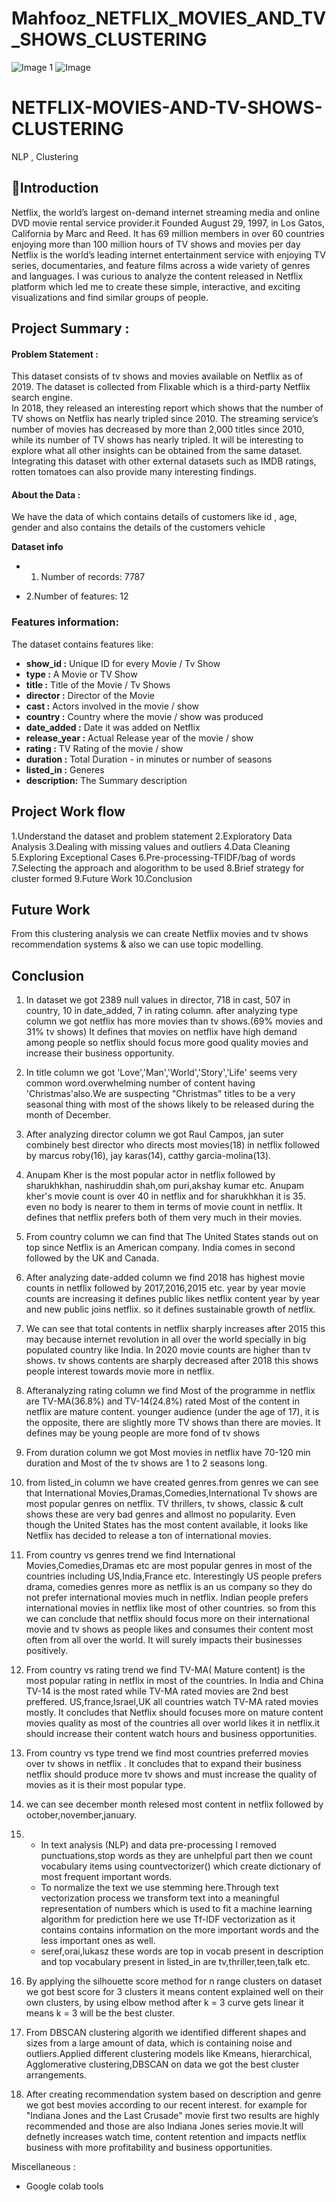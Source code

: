 # Mahfooz_NETFLIX_MOVIES_AND_TV_SHOWS_CLUSTERING
![Image 1](https://www.bhmpics.com/downloads/netflix-wallpaper/35.uk-march-2020-tv-television-260nw-1680823216.jpg)
![Image](https://w0.peakpx.com/wallpaper/812/240/HD-wallpaper-the-witcher-2019-actor-poster-actress-the-witcher-woman-yennefer-girl-ciri-geralt-tv-series-henry-cavill-princess-thumbnail.jpg)
# NETFLIX-MOVIES-AND-TV-SHOWS-CLUSTERING

NLP , Clustering

## 📖Introduction
Netflix, the world’s largest on-demand internet streaming media and online DVD movie rental service provider.it Founded August 29, 1997, in Los Gatos, California by Marc and Reed. It has 69 million members in over 60 countries enjoying more than 100 million hours of TV shows and movies per day Netflix is the world’s leading internet entertainment service with enjoying TV series, documentaries, and feature films across a wide variety of genres and languages. I was curious to analyze the content released in Netflix platform which led me to create these simple, interactive, and exciting visualizations and find similar groups of people.

## Project Summary :
#### Problem Statement : 
This dataset consists of tv shows and movies available on Netflix as of 2019. The dataset is collected from Flixable which is a third-party Netflix search engine.<br>
In 2018, they released an interesting report which shows that the number of TV shows on Netflix has nearly tripled since 2010. The streaming service’s number of movies has decreased by more than 2,000 titles since 2010, while its number of TV shows has nearly tripled. It will be interesting to explore what all other insights can be obtained from the same dataset.<br>
Integrating this dataset with other external datasets such as IMDB ratings, rotten tomatoes can also provide many interesting findings.<br>




#### About the Data :
We have the data of which contains details of customers like id , age, gender and also contains the details of the customers vehicle 


**Dataset info**

* 1. Number of records: 7787

* 2.Number of features: 12

### **Features information:**

The dataset contains features like:

* **show_id :** Unique ID for every Movie / Tv Show<br>
* **type :** A Movie or TV Show<br>
* **title :** Title of the Movie / Tv Shows<br>
* **director :** Director of the Movie<br>
* **cast :** Actors involved in the movie / show<br>
* **country :** Country where the movie / show was produced<br>
* **date_added :** Date it was added on Netflix<br>
* **release_year :** Actual Release year of the movie / show<br>
* **rating :** TV Rating of the movie / show<br>
* **duration :** Total Duration - in minutes or number of seasons<br>
* **listed_in :** Generes<br>
* **description:** The Summary description<br>


**Project Work flow**
----------------------------

1.Understand the dataset and problem statement
2.Exploratory Data Analysis
3.Dealing with missing values and outliers
4.Data Cleaning
5.Exploring Exceptional Cases
6.Pre-processing-TFIDF/bag of words
7.Selecting the approach and alogorithm to be used
8.Brief strategy for cluster formed
9.Future Work
10.Conclusion

## **Future Work**
From this clustering analysis we can create Netflix movies and tv shows
recommendation systems & also we can use topic modelling.

## **Conclusion**
1. In dataset we got 2389 null values in director, 718 in cast, 507 in country, 10 in date_added, 7 in rating column. after analyzing type column we got netflix has more movies than tv shows.(69% movies and 31% tv shows)
It defines that movies on netflix have high demand among people so netflix should focus more good quality movies and increase their business opportunity.

2. In title column we got 'Love','Man','World','Story','Life' seems very common word.overwhelming number of content having 'Christmas'also.We are suspecting "Christmas" titles to be a very seasonal thing with most of the shows likely to be released during the month of December.

3. After analyzing director column we got Raul Campos, jan suter combinely best director who directs most movies(18) in netflix followed by marcus roby(16), jay karas(14), catthy garcia-molina(13).

4. Anupam Kher is the most popular actor in netflix followed by sharukhkhan, nashiruddin shah,om puri,akshay kumar etc.
Anupam kher's movie count is over 40 in netflix and for sharukhkhan it is 35. even no body is nearer to them in terms of movie count in netflix. It defines that netflix prefers both of them very much in their movies.

5. From country column we can find that The United States stands out on top since Netflix is an American company.
India comes in second followed by the UK and Canada.

6. After analyzing date-added column we find 2018 has highest movie counts in netflix followed by 2017,2016,2015 etc.
year by year movie counts are increasing it defines public likes netflix content year by year and new public joins netflix. so it defines sustainable growth of netflix.

7. We can see that total contents in netflix sharply increases after 2015 this may because internet revolution in all over the world specially in big populated country like India.
In 2020 movie counts are higher than tv shows.
tv shows contents are sharply decreased after 2018 this shows people interest towards movie more in netflix.

8. Afteranalyzing rating column we find Most of the programme in netflix are TV-MA(36.8%) and TV-14(24.8%) rated
Most of the content in netflix are mature content.
 younger audience (under the age of 17), it is the opposite, there are slightly more TV shows than there are movies.
It defines may be young people are more fond of tv shows

9. From duration column we got Most movies in netflix have 70-120 min duration and Most of the tv shows are 1 to 2 seasons long.

10. from listed_in column we have created genres.from genres we can see that International Movies,Dramas,Comedies,International Tv shows are most popular genres on netflix.
TV thrillers, tv shows, classic & cult shows these are very bad genres and allmost no popularity.
Even though the United States has the most content available, it looks like Netflix has decided to release a ton of international movies. 

11. From country vs genres trend we find International Movies,Comedies,Dramas etc are most popular genres in most of the countries including US,India,France etc.
Interestingly US people prefers drama, comedies genres more as netflix is an us company so they do not prefer international movies much in netflix.
Indian people prefers international movies in netflix like most of other countries.
so from this we can conclude that netflix should focus more on their international movie and tv shows as people likes and consumes their content most often from all over the world. It will surely impacts their businesses positively.

12. From country vs rating trend we find TV-MA( Mature content) is the most popular rating in netflix in most of the countries.
In India and China TV-14 is the most rated while TV-MA rated movies are 2nd best preffered.
US,france,Israel,UK all countries watch TV-MA rated movies mostly.
It concludes that Netflix should focuses more on mature content movies quality as most of the countries all over world likes it in netflix.it should increase their content watch hours and business opportunities.

13. From country vs type trend we find most countries preferred movies over tv shows in netflix .
It concludes that to expand their business netflix should produce more tv shows and must increase the quality of movies as it is their most popular type.

14. we can see december month relesed most content in netflix followed by october,november,january.

15. 
    * In text analysis (NLP) and data pre-processing I removed punctuations,stop words as they are unhelpful part  then we count vocabulary items using countvectorizer() which create dictionary of most frequent important words.
    * To normalize the text we use stemming here.Through text vectorization process we transform text into a meaningful representation of numbers which is used to fit a machine learning algorithm for prediction here we use Tf-IDF vectorization as it contains contains information on the more important words and the less important ones as well.
    * seref,orai,lukasz these words are top in vocab present in description and top vocabulary present in listed_in are tv,thriller,teen,talk etc.

16. By applying the silhouette score method for n
range clusters on dataset we got best score for 3 clusters it means content explained
well on their own clusters, by using elbow
method after k = 3 curve gets linear it means k =
3 will be the best cluster.

17. From DBSCAN clustering algorith we identified different shapes and sizes from a large amount of data, which is containing noise and outliers.Applied different clustering models like Kmeans, hierarchical, Agglomerative clustering,DBSCAN on data we got the best cluster arrangements.

18. After creating recommendation system based on description and genre we got best movies according to our recent interest. for example for "Indiana Jones and the Last Crusade" movie first two results are highly recommended and those are also Indiana Jones series movie.It will defnetly increases watch time, content retention and impacts netflix business with more profitability and business opportunities. 

 
 

Miscellaneous :
* Google colab tools
